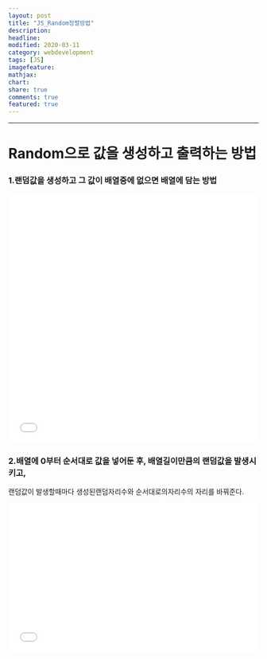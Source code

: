```yaml
---
layout: post
title: "JS_Random정렬방법"
description:
headline:
modified: 2020-03-11
category: webdevelopment
tags: [JS]
imagefeature:
mathjax:
chart:
share: true
comments: true
featured: true
---
```


---

# Random으로 값을 생성하고 출력하는 방법
  
  
### 1.랜덤값을 생성하고 그 값이 배열중에 없으면 배열에 담는 방법

<div class="code">
<iframe width="100%" height="500" src="//jsfiddle.net/lsh58/7ve6jxho/5/embedded/js/dark/" allowfullscreen="allowfullscreen" allowpaymentrequest frameborder="0"></iframe>
</div>
  
  
  
### 2.배열에 0부터 순서대로 값을 넣어둔 후, 배열길이만큼의 랜덤값을 발생시키고,  
랜덤값이 발생할때마다 생성된랜덤자리수와 순서대로의자리수의 자리를 바꿔준다.

<div class="code">
<iframe width="100%" height="300" src="//jsfiddle.net/lsh58/7ve6jxho/9/embedded/js/dark/" allowfullscreen="allowfullscreen" allowpaymentrequest frameborder="0"></iframe>
</div>
